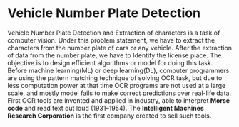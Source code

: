 # Vehicle Number Plate Detection
Vehicle Number Plate Detection and Extraction of characters is a task of computer vision. Under this problem statement, we have to extract the characters from the number plate of cars or any vehicle. After the extraction of data from the number plate, we have to Identify the license place. The objective is to design efficient algorithms or model for doing this task. Before machine learning(ML) or deep learning(DL), computer programmers are using the pattern matching technique of solving OCR task, but due to less computation power at that time OCR programs are not used at a large scale, and mostly model fails to make correct predictions over real-life data. First OCR tools are invented and applied in industry, able to interpret **Morse code** and read text out loud (1931–1954). The **Intelligent Machines Research Corporation** is the first company created to sell such tools.
